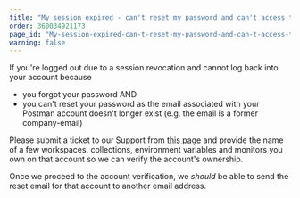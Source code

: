 ```yaml
---
title: "My session expired - can't reset my password and can't access to old email"
order: 360034921173
page_id: "My-session-expired-can-t-reset-my-password-and-can-t-access-to-old-email"
warning: false
---
```


If you're logged out due to a session revocation and cannot log back into your account because
- you forgot your password AND
- you can't reset your password as the email associated with your Postman account doesn't longer exist (e.g. the email is a former company-email)

Please submit a ticket to our Support from [this page](https://www.getpostman.com/support) and provide the name of a few workspaces, collections, environment variables and monitors you own on that account so we can verify the account's ownership.

Once we proceed to the account verification, we _should_ be able to send the reset email for that account to another email address.
